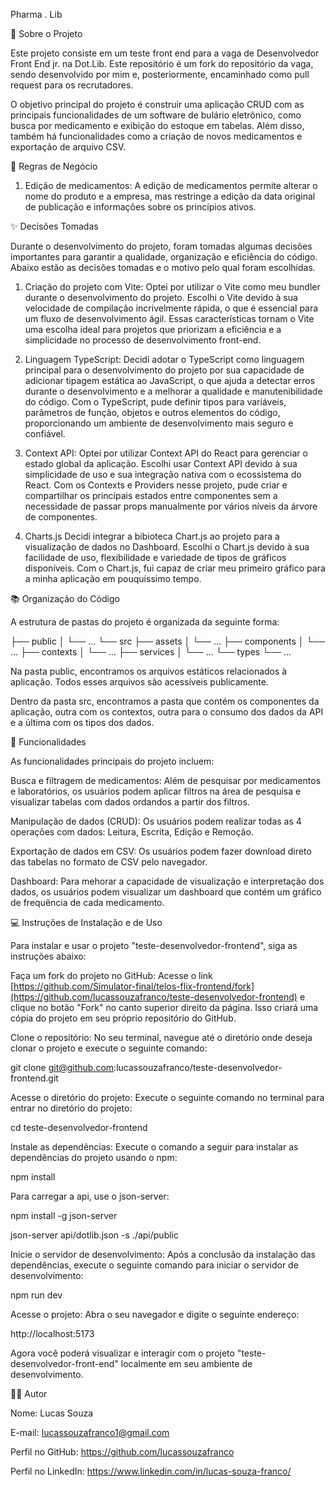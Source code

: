 Pharma . Lib



📑 Sobre o Projeto

Este projeto consiste em um teste front end para a vaga de Desenvolvedor Front End jr. na Dot.Lib. Este repositório é um fork do repositório da vaga, sendo desenvolvido por mim e, posteriormente, encaminhado como pull request para os recrutadores. 

O objetivo principal do projeto é construir uma aplicação CRUD com as principais funcionalidades de um software de bulário eletrônico, como busca por medicamento e exibição do estoque em tabelas. Além disso, também há funcionalidades como a criação de novos medicamentos e exportação de arquivo CSV.



💼 Regras de Negócio

1. Edição de medicamentos:
   A edição de medicamentos permite alterar o nome do produto e a empresa, mas restringe a edição da data original de publicação e informações sobre os princípios ativos. 


✨ Decisões Tomadas

Durante o desenvolvimento do projeto, foram tomadas algumas decisões importantes para garantir a qualidade, organização e eficiência do código. Abaixo estão as decisões tomadas e o motivo pelo qual foram escolhidas.

1. Criação do projeto com Vite:
   Optei por utilizar o Vite como meu bundler durante o desenvolvimento do projeto. Escolhi o Vite devido à sua velocidade de compilação incrivelmente rápida, o que é essencial para um fluxo de desenvolvimento ágil. Essas características tornam o Vite uma escolha ideal para projetos que priorizam a eficiência e a simplicidade no processo de desenvolvimento front-end.
   
2. Linguagem TypeScript:
   Decidi adotar o TypeScript como linguagem principal para o desenvolvimento do projeto por sua capacidade de adicionar tipagem estática ao JavaScript, o que ajuda a detectar erros durante o desenvolvimento e a melhorar a qualidade e manutenibilidade do código. Com o TypeScript, pude definir tipos para variáveis, parâmetros de função, objetos e outros elementos do código, proporcionando um ambiente de desenvolvimento mais seguro e confiável.
   
3. Context API:
   Optei por utilizar Context API do React para gerenciar o estado global da aplicação. Escolhi usar Context API devido à sua simplicidade de uso e sua integração nativa com o ecossistema do React. Com os Contexts e Providers nesse projeto, pude criar e compartilhar os principais estados entre componentes sem a necessidade de passar props manualmente por vários níveis da árvore de componentes. 

4. Charts.js
   Decidi integrar a bibioteca Chart.js ao projeto para a visualização de dados no Dashboard. Escolhi o Chart.js devido à sua facilidade de uso, flexibilidade e variedade de tipos de gráficos disponíveis. Com o Chart.js, fui capaz de criar meu primeiro gráfico para a minha aplicação em pouquíssimo tempo. 

   

📚 Organização do Código

A estrutura de pastas do projeto é organizada da seguinte forma:

├── public
│   └── ...
└── src
    ├── assets
    │   └── ...
    ├── components
    │   └── ...
    ├── contexts
    │   └── ...
    ├── services
    │   └── ...
    └── types
        └── ...

Na pasta public, encontramos os arquivos estáticos relacionados à aplicação. Todos esses arquivos são acessíveis publicamente.

Dentro da pasta src, encontramos a pasta que contém os componentes da aplicação, outra com os contextos, outra para o consumo dos dados da API e a última com os tipos dos dados.



🎯 Funcionalidades

As funcionalidades principais do projeto incluem:

Busca e filtragem de medicamentos: Além de pesquisar por medicamentos e laboratórios, os usuários podem aplicar filtros na área de pesquisa e visualizar tabelas com dados ordandos a partir dos filtros. 

Manipulação de dados (CRUD): Os usuários podem realizar todas as 4 operações com dados: Leitura, Escrita, Edição e Remoção. 

Exportação de dados em CSV: Os usuários podem fazer download direto das tabelas no formato de CSV pelo navegador.  

Dashboard: Para mehorar a capacidade de visualização e interpretação dos dados, os usuários podem visualizar um dashboard que contém um gráfico de frequência de cada medicamento. 



💻 Instruções de Instalação e de Uso

Para instalar e usar o projeto "teste-desenvolvedor-frontend", siga as instruções abaixo:

Faça um fork do projeto no GitHub: Acesse o link [https://github.com/Simulator-final/telos-flix-frontend/fork](https://github.com/lucassouzafranco/teste-desenvolvedor-frontend) e clique no botão "Fork" no canto superior direito da página. Isso criará uma cópia do projeto em seu próprio repositório do GitHub.

Clone o repositório: No seu terminal, navegue até o diretório onde deseja clonar o projeto e execute o seguinte comando:

git clone git@github.com:lucassouzafranco/teste-desenvolvedor-frontend.git


Acesse o diretório do projeto: Execute o seguinte comando no terminal para entrar no diretório do projeto:

cd teste-desenvolvedor-frontend


Instale as dependências: Execute o comando a seguir para instalar as dependências do projeto usando o npm:

npm install


Para carregar a api, use o json-server:

npm install -g json-server

json-server api/dotlib.json -s ./api/public


Inicie o servidor de desenvolvimento: Após a conclusão da instalação das dependências, execute o seguinte comando para iniciar o servidor de desenvolvimento:

npm run dev

Acesse o projeto: Abra o seu navegador e digite o seguinte endereço:

http://localhost:5173

Agora você poderá visualizar e interagir com o projeto "teste-desenvolvedor-front-end" localmente em seu ambiente de desenvolvimento.



🤴🏾 Autor

Nome: Lucas Souza

E-mail: lucassouzafranco1@gmail.com

Perfil no GitHub: https://github.com/lucassouzafranco

Perfil no LinkedIn: https://www.linkedin.com/in/lucas-souza-franco/
